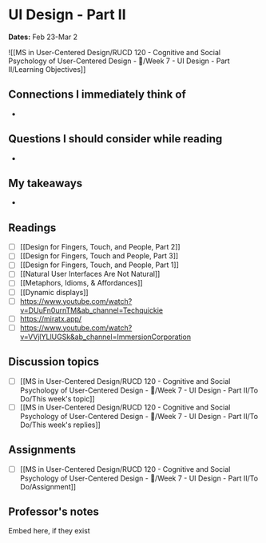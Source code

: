 # UI Design - Part II
**Dates:** Feb 23-Mar 2

![[MS in User-Centered Design/RUCD 120 - Cognitive and Social Psychology of User-Centered Design - 💾/Week 7 - UI Design - Part II/Learning Objectives]]

## Connections I immediately think of
- 

## Questions I should consider while reading
- 

## My takeaways
- 


## Readings
- [ ] [[Design for Fingers, Touch, and People, Part 2]]
- [ ] [[Design for Fingers, Touch and People, Part 3]]
- [ ] [[Design for Fingers, Touch, and People, Part 1]]
- [ ] [[Natural User Interfaces Are Not Natural]]
- [ ] [[Metaphors, Idioms, & Affordances]]
- [ ] [[Dynamic displays]]
- [ ] https://www.youtube.com/watch?v=DUuFn0urnTM&ab_channel=Techquickie
- [ ] https://miratx.app/
- [ ] https://www.youtube.com/watch?v=VVjlYLlUGSk&ab_channel=ImmersionCorporation

## Discussion topics
- [ ] [[MS in User-Centered Design/RUCD 120 - Cognitive and Social Psychology of User-Centered Design - 💾/Week 7 - UI Design - Part II/To Do/This week's topic]]
- [ ] [[MS in User-Centered Design/RUCD 120 - Cognitive and Social Psychology of User-Centered Design - 💾/Week 7 - UI Design - Part II/To Do/This week's replies]]

## Assignments
- [ ] [[MS in User-Centered Design/RUCD 120 - Cognitive and Social Psychology of User-Centered Design - 💾/Week 7 - UI Design - Part II/To Do/Assignment]]

## Professor's notes
Embed here, if they exist